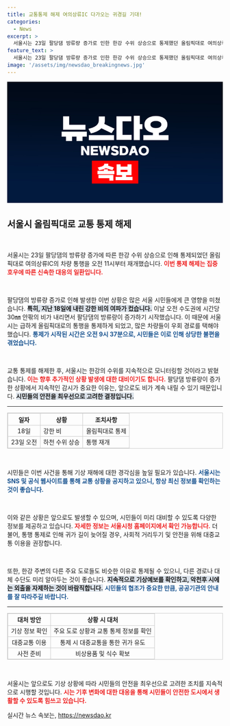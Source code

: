 ```yaml
---
title: 교통통제 해제 여의상류IC 다가오는 귀경길 기대!
categories:
  - News
excerpt: >
  서울시는 23일 팔당댐 방류량 증가로 인한 한강 수위 상승으로 통제했던 올림픽대로 여의상류IC 차량 통행을 오전 11시부터 해제했습니다. 하지만 잠수교는 여전히 통제 중입니다. 교통 소통의 변화에 주목하세요!
feature_text: >
  서울시는 23일 팔당댐 방류량 증가로 인한 한강 수위 상승으로 통제했던 올림픽대로 여의상류IC 차량 통행을 오전 11시부터 해제했습니다. 하지만 잠수교는 여전히 통제 중입니다. 교통 소통의 변화에 주목하세요!
image: '/assets/img/newsdao_breakingnews.jpg'
---
```


<p><img src="/assets/img/newsdao_breakingnews.jpg" alt="bookingtag 속보" /></p>

<h2 data-ke-size="size26">서울시 올림픽대로 교통 통제 해제</h2>

<p data-ke-size="size16">&nbsp;</p>

<p>서울시는 23일 팔당댐의 방류량 증가에 따른 한강 수위 상승으로 인해 통제되었던 올림픽대로 여의상류IC의 차량 통행을 오전 11시부터 재개했습니다. <b><span style="color: #ee2323;">이번 통제 해제는 집중호우에 따른 신속한 대응의 일환입니다.</span></b> </p>

<p data-ke-size="size16">&nbsp;</p>

<p>팔당댐의 방류량 증가로 인해 발생한 이번 상황은 많은 서울 시민들에게 큰 영향을 미쳤습니다. <b><span style="background-color: #21538527;">특히, 지난 18일에 내린 강한 비의 여파가 컸습니다.</span></b> 이날 오전 수도권에 시간당 30㎜ 안팎의 비가 내리면서 팔당댐의 방류량이 증가하기 시작했습니다. 이 때문에 서울시는 급하게 올림픽대로의 통행을 통제하게 되었고, 많은 차량들이 우회 경로를 택해야 했습니다. <b><span style="color: #1a5490;">통제가 시작된 시간은 오전 9시 37분으로, 시민들은 이로 인해 상당한 불편을 겪었습니다.</span></b> </p>

<p data-ke-size="size16">&nbsp;</p>

<p>교통 통제를 해제한 후, 서울시는 한강의 수위를 지속적으로 모니터링할 것이라고 밝혔습니다. <b><span style="color: #ee2323;">이는 향후 추가적인 상황 발생에 대한 대비이기도 합니다.</span></b> 팔당댐 방류량이 증가한 상황에서 지속적인 감시가 중요한 이유는, 앞으로도 비가 계속 내릴 수 있기 때문입니다. <b><span style="background-color: #21538527;">시민들의 안전을 최우선으로 고려한 결정입니다.</span></b> </p>

<hr />

<table style="width: 100%; border: 1px solid #ccc; border-collapse: collapse;">
    <tr>
        <th style="border: 1px solid #ccc; text-align: center;"><b>일자</b></th>
        <th style="border: 1px solid #ccc; text-align: center;"><b>상황</b></th>
        <th style="border: 1px solid #ccc; text-align: center;"><b>조치사항</b></th>
    </tr>
    <tr>
        <td style="border: 1px solid #ccc; text-align: center;">18일</td>
        <td style="border: 1px solid #ccc;">강한 비</td>
        <td style="border: 1px solid #ccc;">올림픽대로 통제</td>
    </tr>
    <tr>
        <td style="border: 1px solid #ccc; text-align: center;">23일 오전</td>
        <td style="border: 1px solid #ccc;">하천 수위 상승</td>
        <td style="border: 1px solid #ccc;">통행 재개</td>
    </tr>
</table>

<p data-ke-size="size16">&nbsp;</p>

<p>시민들은 이번 사건을 통해 기상 재해에 대한 경각심을 높일 필요가 있습니다. <b><span style="color: #1a5490;">서울시는 SNS 및 공식 웹사이트를 통해 교통 상황을 공지하고 있으니, 항상 최신 정보를 확인하는 것이 좋습니다.</span></b> </p>

<p data-ke-size="size16">&nbsp;</p>

<p>이와 같은 상황은 앞으로도 발생할 수 있으며, 시민들이 미리 대비할 수 있도록 다양한 정보를 제공하고 있습니다. <b><span style="color: #ee2323;">자세한 정보는 서울시청 홈페이지에서 확인 가능합니다.</span></b> 더불어, 통행 통제로 인해 귀가 길이 늦어질 경우, 사회적 거리두기 및 안전을 위해 대중교통 이용을 권장합니다. </p>

<p data-ke-size="size16">&nbsp;</p>

<p>또한, 한강 주변의 다른 주요 도로들도 비슷한 이유로 통제될 수 있으니, 다른 경로나 대체 수단도 미리 알아두는 것이 좋습니다. <b><span style="background-color: #21538527;">지속적으로 기상예보를 확인하고, 악천후 시에는 외출을 자제하는 것이 바람직합니다.</span></b> <b><span style="color: #1a5490;">시민들의 협조가 중요한 만큼, 공공기관의 안내를 잘 따라주길 바랍니다.</span></b> </p>

<hr />

<table style="width: 100%; border: 1px solid #ccc; border-collapse: collapse;">
    <tr>
        <th style="border: 1px solid #ccc; text-align: center;"><b>대처 방안</b></th>
        <th style="border: 1px solid #ccc; text-align: center;"><b>상황 시 대처</b></th>
    </tr>
    <tr>
        <td style="border: 1px solid #ccc; text-align: center;">기상 정보 확인</td>
        <td style="border: 1px solid #ccc; text-align: center;">주요 도로 상황과 교통 통제 정보를 확인</td>
    </tr>
    <tr>
        <td style="border: 1px solid #ccc; text-align: center;">대중교통 이용</td>
        <td style="border: 1px solid #ccc; text-align: center;">통제 시 대중교통을 통한 귀가 유도</td>
    </tr>
    <tr>
        <td style="border: 1px solid #ccc; text-align: center;">사전 준비</td>
        <td style="border: 1px solid #ccc; text-align: center;">비상용품 및 식수 확보</td>
    </tr>
</table>

<p data-ke-size="size16">&nbsp;</p>

<p>서울시는 앞으로도 기상 상황에 따라 시민들의 안전을 최우선으로 고려한 조치를 지속적으로 시행할 것입니다. <b><span style="color: #ee2323;">시는 기후 변화에 대한 대응을 통해 시민들이 안전한 도시에서 생활할 수 있도록 힘쓰고 있습니다.</span></b> </p>
실시간 뉴스 속보는, <a href="https://newsdao.kr" rel="dofollow">https://newsdao.kr</a>


